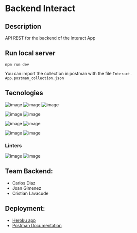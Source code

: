 # Backend Interact

## Description

API REST for the backend of the Interact App

## Run local server

```shell
npm run dev
```

You can import the collection in postman with the file `Interact-App.postman_collection.json`

## Tecnologies

![image](https://img.shields.io/badge/Node.js-339933?style=for-the-badge&logo=nodedotjs&logoColor=white)
![image](https://img.shields.io/badge/Express.js-000000?style=for-the-badge&logo=express&logoColor=white)
![image](https://img.shields.io/badge/JWT-000000?style=for-the-badge&logo=JSON%20web%20tokens&logoColor=white)

![image](https://img.shields.io/badge/MongoDB-4EA94B?style=for-the-badge&logo=mongodb&logoColor=white)
![image](https://img.shields.io/badge/moongose-4EA94B?style=for-the-badge&logoColor=white)

![image](https://img.shields.io/badge/Jest-C21325?style=for-the-badge&logo=jest&logoColor=white)
![image](https://img.shields.io/badge/Postman-FF6C37?style=for-the-badge&logo=Postman&logoColor=white)

![image](https://img.shields.io/badge/npm-CB3837?style=for-the-badge&logo=npm&logoColor=white)
![image](https://img.shields.io/badge/Editor%20Config-E0EFEF?style=for-the-badge&logo=editorconfig&logoColor=000)

### Linters

![image](https://img.shields.io/badge/eslint-3A33D1?style=for-the-badge&logo=eslint&logoColor=white)
![image](https://img.shields.io/badge/prettier-1A2C34?style=for-the-badge&logo=prettier&logoColor=F7BA3E)

## Team Backend:

-   Carlos Diaz
-   Joan Gimenez
-   Cristian Lavacude

## Deployment:

-   [Heroku app](https://nocountry-c5-t31.herokuapp.com/api/v1/course)
-   [Postman Documentation](https://documenter.getpostman.com/view/18494581/UzJHRJMh)
